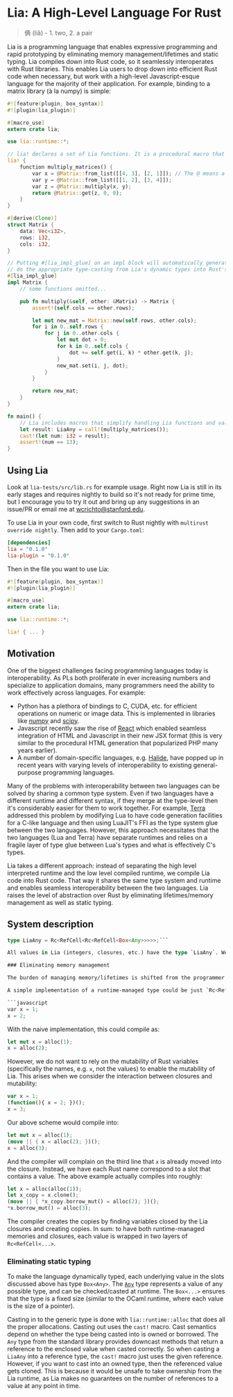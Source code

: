 # Lia: A High-Level Language For Rust

> 俩 (liǎ) - 1. two, 2. a pair

Lia is a programming language that enables expressive programming and rapid prototyping by eliminating memory management/lifetimes and static typing. Lia compiles down into Rust code, so it seamlessly interoperates with Rust libraries. This enables Lia users to drop down into efficient Rust code when necessary, but work with a high-level Javascript-esque language for the majority of their application. For example, binding to a matrix library (à la numpy) is simple:

```rust
#![feature(plugin, box_syntax)]
#![plugin(lia_plugin)]

#[macro_use]
extern crate lia;

use lia::runtime::*;

// lia! declares a set of Lia functions. It is a procedural macro that compiles Lia into Rust.
lia! {
    function multiply_matrices() {
        var x = @Matrix::from_list([[4, 3], [2, 1]]); // The @ means a foreign (Rust) function
        var y = @Matrix::from_list([[1, 2], [3, 4]]);
        var z = @Matrix::multiply(x, y);
        return @Matrix::get(z, 0, 0);
    }
}

#[derive(Clone)]
struct Matrix {
    data: Vec<i32>,
    rows: i32,
    cols: i32,
}

// Putting #[lia_impl_glue] on an impl block will automatically generate functions that
// do the appropriate type-casting from Lia's dynamic types into Rust's static types.
#[lia_impl_glue]
impl Matrix {
    // some functions omitted...

    pub fn multiply(&self, other: &Matrix) -> Matrix {
        assert!(self.cols == other.rows);

        let mut new_mat = Matrix::new(self.rows, other.cols);
        for i in 0..self.rows {
            for j in 0..other.cols {
                let mut dot = 0;
                for k in 0..self.cols {
                    dot += self.get(i, k) * other.get(k, j);
                }
                new_mat.set(i, j, dot);
            }
        }

        return new_mat;
    }
}

fn main() {
    // Lia includes macros that simplify handling Lia functions and values in Rust.
    let result: LiaAny = call!(multiply_matrices());
    cast!(let num: i32 = result);
    assert!(num == 13);
}
```

## Using Lia

Look at `lia-tests/src/lib.rs` for example usage. Right now Lia is still in its early stages and requires nightly to build so it's not ready for prime time, but I encourage you to try it out and bring up any suggestions in an issue/PR or email me at [wcrichto@stanford.edu](mailto:wcrichto@stanford.edu).

To use Lia in your own code, first switch to Rust nightly with `multirust override nightly`. Then add to your `Cargo.toml`:

```toml
[dependencies]
lia = "0.1.0"
lia-plugin = "0.1.0"
```

Then in the file you want to use Lia:

```rust
#![feature(plugin, box_syntax)]
#![plugin(lia_plugin)]

#[macro_use]
extern crate lia;

use lia::runtime::*;

lia! { ... }
```

## Motivation

One of the biggest challenges facing programming languages today is interoperability. As PLs both proliferate in ever increasing numbers and specialize to application domains, many programmers need the ability to work effectively across languages. For example:

* Python has a plethora of bindings to C, CUDA, etc. for efficient operations on numeric or image data. This is implemented in libraries like [numpy](http://www.numpy.org/) and [scipy](http://www.scipy.org/).
* Javascript recently saw the rise of [React](http://reactjs.org/) which enabled seamless integration of HTML and Javascript in their new JSX format (this is very similar to the procedural HTML generation that popularized PHP many years earlier).
* A number of domain-specific languages, e.g. [Halide](http://halide-lang.org/), have popped up in recent years with varying levels of interoperability to existing general-purpose programming languages.

Many of the problems with interoperability between two languages can be solved by sharing a common type system. Even if two languages have a different runtime and different syntax, if they merge at the type-level then it's considerably easier for them to work together. For example, [Terra](http://terralang.org) addressed this problem by modifying Lua to have code generation facilities for a C-like language and then using LuaJIT's FFI as the type system glue between the two languages. However, this approach necessitates that the two languages (Lua and Terra) have separate runtimes and relies on a fragile layer of type glue between Lua's types and what is effectively C's types.

Lia takes a different approach: instead of separating the high level interpreted runtime and the low level compiled runtime, we compile Lia code into Rust code. That way it shares the same type system and runtime and enables seamless interoperability between the two languages. Lia raises the level of abstraction over Rust by eliminating lifetimes/memory management as well as static typing.

## System description

```rust
type LiaAny = Rc<RefCell<Rc<RefCell<Box<Any>>>>>;```

All values in Lia (integers, closures, etc.) have the type `LiaAny`. We'll walk through the components of the above type to understand Lia's layers of abstraction.

### Eliminating memory management

The burden of managing memory/lifetimes is shifted from the programmer at compile time to the program at runtime via reference counting (type `Rc`). Ideally this would be a garbage collected pointer(like [this one](https://github.com/Manishearth/rust-gc)) that won't leak memory when cycles are induced, but that can come later. The `Rc` wraps a `RefCell` to allow the enclosed value to be mutated.

A simple implementation of a runtime-managed type could be just `Rc<RefCell<T>>`. However, we need a second layer of indirection because variables can be reassigned. Consider the following example:

```javascript
var x = 1;
x = 2;
```

With the naive implementation, this could compile as:

```rust
let mut x = alloc(1);
x = alloc(2);
```

However, we do not want to rely on the mutability of Rust variables (specifically the names, e.g. `x`, not the values) to enable the mutability of Lia. This arises when we consider the interaction between closures and mutability:

```javascript
var x = 1;
(function(){ x = 2; })();
x = 3;
```

Our above scheme would compile into:

```rust
let mut x = alloc(1);
(move || { x = alloc(2); })();
x = alloc(3);
```

And the compiler will complain on the third line that `x` is already moved into the closure. Instead, we have each Rust name correspond to a slot that contains a value. The above example actually compiles into roughly:

```rust
let x = alloc(alloc(1));
let x_copy = x.clone();
(move || { *x_copy.borrow_mut() = alloc(2); })();
*x.borrow_mut() = alloc(3);
```

The compiler creates the copies by finding variables closed by the Lia closures and creating copies. In sum: to have both runtime-managed memories and closures, each value is wrapped in two layers of `Rc<RefCell<...>`.

### Eliminating static typing

To make the language dynamically typed, each underlying value in the slots discussed above has type `Box<Any>`. The [`Any`](http://doc.rust-lang.org/stable/std/any/index.html) type represents a value of any possible type, and can be checked/casted at runtime. The `Box<...>` ensures that the type is a fixed size (similar to the OCaml runtime, where each value is the size of a pointer).

Casting in to the generic type is done with `lia::runtime::alloc` that does all the proper allocations. Casting out uses the `cast!` macro. Cast semantics depend on whether the type being casted into is owned or borrowed. The `Any` type from the standard library provides downcast methods that return a reference to the enclosed value when casted correctly. So when casting a `LiaAny` into a reference type, the `cast!` macro just uses the given reference. However, if you want to cast into an owned type, then the referenced value gets cloned. This is because it would be unsafe to take ownership from the Lia runtime, as Lia makes no guarantees on the number of references to a value at any point in time.